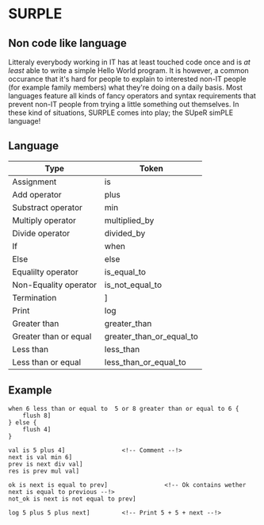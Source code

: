 # SURPLE
## Non code like language
Litteraly everybody working in IT has at least touched code once and is *at least* able to write a simple Hello World program. It is however, a common occurance that it's hard for people to explain to interested non-IT people (for example family members) what they're doing on a daily basis. Most languages feature all kinds of fancy operators and syntax requirements that prevent non-IT people from trying a little something out themselves. In these kind of situations, SURPLE comes into play; the SUpeR simPLE language!

## Language
| Type                  | Token                     |
| --------------------- |-------------------------- |
| Assignment            | is                        |
| Add operator          | plus                      |
| Substract operator    | min                       |
| Multiply operator     | multiplied_by             |
| Divide operator       | divided_by                |
| If                    | when                      |
| Else                  | else                      |
| Equalilty operator    | is_equal_to               |
| Non-Equality operator | is_not_equal_to           |
| Termination           | ]                         |
| Print                 | log                       |
| Greater than          | greater_than              |
| Greater than or equal | greater_than_or_equal_to  |
| Less than             | less_than                 |
| Less than or equal    | less_than_or_equal_to     |

## Example
``` KRAN++
when 6 less than or equal to  5 or 8 greater than or equal to 6 {
	flush 8]
} else {
	flush 4]
}

val is 5 plus 4]				<!-- Comment --!>
next is val min 6]
prev is next div val]
res is prev mul val]

ok is next is equal to prev]				<!-- Ok contains wether next is equal to previous --!>
not_ok is next is not equal to prev]

log 5 plus 5 plus next]			<!-- Print 5 + 5 + next --!>
```